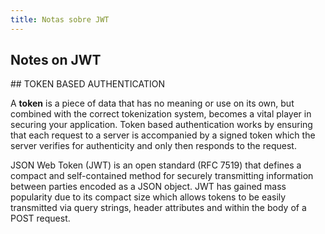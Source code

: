 ```yaml
---
title: Notas sobre JWT
---
```


## Notes on JWT

## TOKEN BASED AUTHENTICATION

A **token** is a piece of data that has no meaning or use on its own, but
combined with the correct tokenization system, becomes a vital player in
securing your application. Token based authentication works by ensuring that
each request to a server is accompanied by a signed token which the server
verifies for authenticity and only then responds to the request.

JSON Web Token (JWT) is an open standard (RFC 7519) that defines a compact and
self-contained method for securely transmitting information between parties
encoded as a JSON object. JWT has gained mass popularity due to its compact size
which allows tokens to be easily transmitted via query strings, header
attributes and within the body of a POST request.
